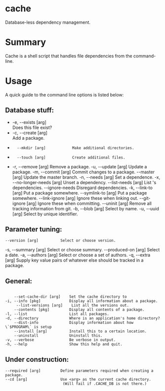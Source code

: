 # cache

Database-less dependency management.

# Summary

Cache is a shell script that handles file dependencies from the command-line.


# Usage

A quick guide to the command line options is listed below: 
## Database stuff:
-	-e, --exists [arg]           
Does this file exist? 
-	-c, --create [arg]           
Add a package. 
-	    --mkdir [arg]            Make additional directories. 
-	    --touch [arg]            Create additional files.
-	-r, --remove [arg]           Remove a package. 
-u, --update [arg]           Update a package. 
-m, --commit [arg]           Commit changes to a package.
    --master [arg]           Update the master branch. 
-n, --needs [arg]            Set a dependence. 
-x, --no-longer-needs [arg]  Unset a dependency. 
    --list-needs [arg]       List <arg>'s dependencies.
    --ignore-needs           Disregard dependencies. 
-k, --link-to [arg]          Put a package somewhere.
    --symlink-to [arg]       Put a package somewhere.
    --link-ignore [arg]      Ignore these when linking out.
    --git-ignore [arg]       Ignore these when committing.
    --uninit [arg]           Remove all tracking information from git.
-b, --blob [arg]             Select by name. 
-u, --uuid [arg]             Select by unique identifier. 

## Parameter tuning:
    --version [arg]          Select or choose version. 
-s, --summary [arg]          Select or choose summary. 
    --produced-on [arg]      Select a date.
-a, --authors [arg]          Select or choose a set of authors. 
-q, --extra [arg]            Supply key value pairs of whatever else 
	                          should be tracked in a package. 

## General:
<code>
    --set-cache-dir [arg]    Set the cache directory to <arg>
-i, --info [pkg]             Display all information about a package.
	 --list-versions [arg]    List all the versions out.
    --contents [pkg]         Display all contents of a package.
-l, --list                   List all packages.
-d, --directory              Where is an application's home directory? 
    --dist-info              Display information about how \`$PROGRAM\` is setup
    --install [arg]          Install this to a certain location. 
    --uninstall              Uninstall this. 
-v, --verbose                Be verbose in output.
-h, --help                   Show this help and quit.
</code>

## Under construction:
    --required [arg]         Define parameters required when creating a package.
    --cd [arg]               Use <arg> as the current cache directory.
	                          (Will fail if .CACHE_DB is not there.)
